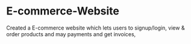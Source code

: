# E-commerce-Website
Created a E-commerce website which lets users to signup/login, view &amp; order products and may payments and get invoices,

